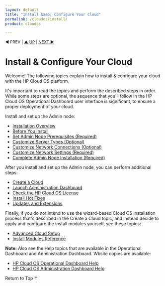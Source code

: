 ```yaml
---
layout: default
title: "Install &amp; Configure Your Cloud"
permalink: /cloudos/install/
product: cloudos

---
```


<a name="_top"> </a>

<script> 

function PageRefresh { 
onLoad="window.refresh"
}

PageRefresh();

</script>

<p style="font-size: small;"> &#9664; PREV | <a href="/cloudos/">&#9650; UP</a> | <a href="/cloudos/install/overview/">NEXT &#9654;</a> </p>

# Install &amp; Configure Your Cloud

Welcome! The following topics explain how to install &amp; configure your cloud with the HP Cloud OS platform. 

It's important to read the topics and perform the described steps in order. While some steps are optional, the sequence that you'll follow in 
the HP Cloud OS Operational Dashboard user interface is significant, to ensure a proper deployment of your cloud. 

Install and set up the Admin node:

* [Installation Overview](/cloudos/install/overview/)
* [Before You Install](/cloudos/install/before-you-install/)
* [Set Admin Node Prerequisites (Required)](/cloudos/install/admin-node-prerequisites/)
* [Customize Server Types (Optional)](/cloudos/install/customize-server-types/)
* [Customize Network Connections (Optional)](/cloudos/install/customize-network-connections/)
* [Customize Network Settings (Required)](/cloudos/install/customize-network-settings/)
* [Complete Admin Node Installation (Required)](/cloudos/install/complete-admin-node-installation/)

After you install and set up the Admin node, you can perform additional steps:

* [Create a Cloud](/cloudos/install/create-cloud/) 
* [Launch Administration Dashboard](/cloudos/install/launch-admin-dashboard/)
* [Check the HP Cloud OS License](/cloudos/install/license/)
* [Install Hot Fixes](/cloudos/install/hot-fixes/)
* [Updates and Extensions](/cloudos/install/updates-and-extensions/)

Finally, if you do not intend to use the wizard-based Cloud OS installation process that's described in 
the Create a Cloud topic, and instead decide to apply and configure the install modules yourself, 
see these topics: 

* [Advanced Cloud Setup](/cloudos/install/advanced-cloud-setup/)
* [Install Modules Reference](/cloudos/install/install-modules-reference/)

**Note:** Also see the Help topics that are available in the Operational Dashboard and Administration Dashboard.  Wbsite copies are available:

* [HP Cloud OS Operational Dashboard Help](http://docs.hpcloud.com/cloudos/operational-dashboard/index.htm)
* [HP Cloud OS Administration Dashboard Help](http://docs.hpcloud.com/cloudos/administration-dashboard/index.htm)

<a href="#_top" style="padding:14px 0px 14px 0px; text-decoration: none;"> Return to Top &#8593; </a>

